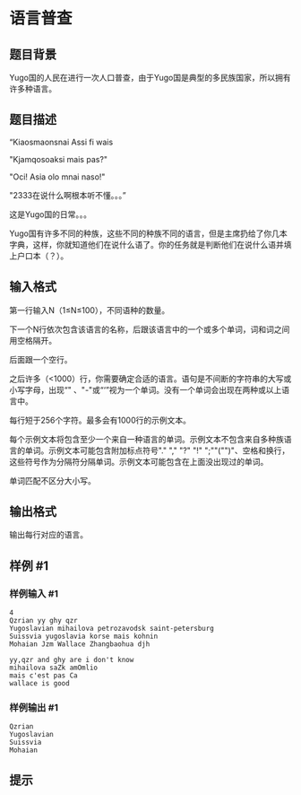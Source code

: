 # 语言普查

## 题目背景

Yugo国的人民在进行一次人口普查，由于Yugo国是典型的多民族国家，所以拥有许多种语言。


## 题目描述

“Kiaosmaonsnai Assi fi wais

"Kjamqosoaksi mais pas?"

"Oci! Asia olo mnai naso!"

"2333在说什么啊根本听不懂。。。”

这是Yugo国的日常。。。

Yugo国有许多不同的种族，这些不同的种族不同的语言，但是主席扔给了你几本字典，这样，你就知道他们在说什么语了。你的任务就是判断他们在说什么语并填上户口本（？）。


## 输入格式

第一行输入N（1≤N≤100），不同语种的数量。

下一个N行依次包含该语言的名称，后跟该语言中的一个或多个单词，词和词之间用空格隔开。

后面跟一个空行。

之后许多（<1000）行，你需要确定合适的语言。语句是不间断的字符串的大写或小写字母，出现“\" 、"-"或“‘”视为一个单词。没有一个单词会出现在两种或以上语言中。

每行短于256个字符。最多会有1000行的示例文本。

每个示例文本将包含至少一个来自一种语言的单词。示例文本不包含来自多种族语言的单词。示例文本可能包含附加标点符号"." "," "?" "!" ";""("")"、空格和换行，这些符号作为分隔符分隔单词。示例文本可能包含在上面没出现过的单词。

单词匹配不区分大小写。


## 输出格式

输出每行对应的语言。


## 样例 #1

### 样例输入 #1
```
4
Qzrian yy ghy qzr
Yugoslavian mihailova petrozavodsk saint-petersburg
Suissvia yugoslavia korse mais kohnin
Mohaian Jzm Wallace Zhangbaohua djh 

yy,qzr and ghy are i don't know
mihailova saZk amOmlio
mais c'est pas Ca
wallace is good
```

### 样例输出 #1

```
Qzrian
Yugoslavian
Suissvia
Mohaian

```

## 提示


